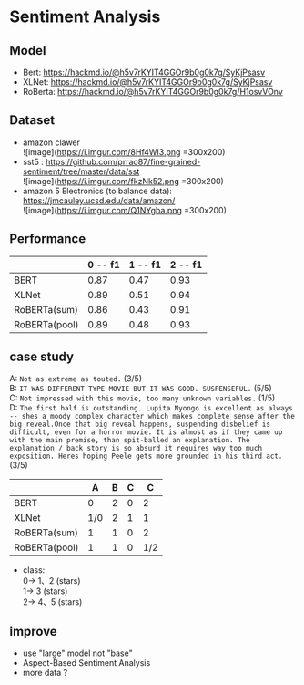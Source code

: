 # Sentiment Analysis
## Model
* Bert: https://hackmd.io/@h5v7rKYIT4GGOr9b0g0k7g/SyKjPsasv
* XLNet: https://hackmd.io/@h5v7rKYIT4GGOr9b0g0k7g/SyKjPsasv
* RoBerta: https://hackmd.io/@h5v7rKYIT4GGOr9b0g0k7g/H1osvVOnv
## Dataset
* amazon clawer <br>
![image](https://i.imgur.com/8Hf4WI3.png =300x200)
* sst5 : https://github.com/prrao87/fine-grained-sentiment/tree/master/data/sst  <br>
![image](https://i.imgur.com/fkzNk52.png =300x200)
* amazon 5 Electronics (to balance data): https://jmcauley.ucsd.edu/data/amazon/  <br>
![image](https://i.imgur.com/Q1NYgba.png =300x200)

## Performance

|                | 0 -- f1  | 1 -- f1  | 2 -- f1  |
| --------       | -------- | -------- | -------- |
| BERT           | 0.87     | 0.47     | 0.93     |
| XLNet          | 0.89     | 0.51     | 0.94     |
| RoBERTa(sum)   | 0.86     | 0.43     | 0.91     |
| RoBERTa(pool)  | 0.89     | 0.48     | 0.93     |

## case study

A: `Not as extreme as touted.` (3/5)  <br>
B: `IT WAS DIFFERENT TYPE MOVIE BUT IT WAS GOOD. SUSPENSEFUL.` (5/5)  <br>
C: `Not impressed with this movie, too many unknown variables.` (1/5) <br>
D: `The first half is outstanding. Lupita Nyongo is excellent as always -- shes a moody complex character which makes complete sense after the big reveal.Once that big reveal happens, suspending disbelief is difficult, even for a horror movie. It is almost as if they came up with the main premise, than spit-balled an explanation. The explanation / back story is so absurd it requires way too much exposition. Heres hoping Peele gets more grounded in his third act.` (3/5) <br>
<!-- E: Not impressed with this movie, but the actors performance well. -->

|                | A        | B        | C        | C        |
| --------       | -------- | -------- | -------- | -------- |
| BERT           | 0        | 2        | 0        |2         |
| XLNet          | 1/0      | 2        | 1        |1         |
| RoBERTa(sum)   | 1        | 1        | 0        |2         |
| RoBERTa(pool)  | 1        | 1        | 0        |1/2       |

* class:<br>
0-> 1、2 (stars)<br>
1-> 3 (stars)<br>
2-> 4、5 (stars)<br>

## improve
* use "large" model not "base"
* Aspect-Based Sentiment Analysis
* more data ?
